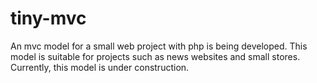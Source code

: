 # tiny-mvc
An mvc model for a small web project with php is being developed. This model is suitable for projects such as news websites and small stores. Currently, this model is under construction.
